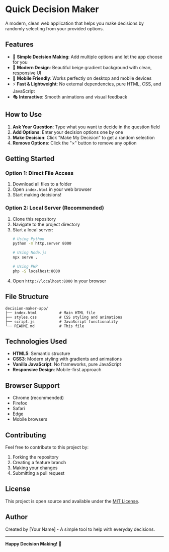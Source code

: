 # Quick Decision Maker

A modern, clean web application that helps you make decisions by randomly selecting from your provided options.

## Features

- 🎯 **Simple Decision Making**: Add multiple options and let the app choose for you
- 🎨 **Modern Design**: Beautiful beige gradient background with clean, responsive UI
- 📱 **Mobile Friendly**: Works perfectly on desktop and mobile devices
- ⚡ **Fast & Lightweight**: No external dependencies, pure HTML, CSS, and JavaScript
- 🎭 **Interactive**: Smooth animations and visual feedback

## How to Use

1. **Ask Your Question**: Type what you want to decide in the question field
2. **Add Options**: Enter your decision options one by one
3. **Make Decision**: Click "Make My Decision" to get a random selection
4. **Remove Options**: Click the "×" button to remove any option

## Getting Started

### Option 1: Direct File Access
1. Download all files to a folder
2. Open `index.html` in your web browser
3. Start making decisions!

### Option 2: Local Server (Recommended)
1. Clone this repository
2. Navigate to the project directory
3. Start a local server:
   ```bash
   # Using Python
   python -m http.server 8000
   
   # Using Node.js
   npx serve .
   
   # Using PHP
   php -S localhost:8000
   ```
4. Open `http://localhost:8000` in your browser

## File Structure

```
decision-maker-app/
├── index.html          # Main HTML file
├── styles.css          # CSS styling and animations
├── script.js           # JavaScript functionality
└── README.md           # This file
```

## Technologies Used

- **HTML5**: Semantic structure
- **CSS3**: Modern styling with gradients and animations
- **Vanilla JavaScript**: No frameworks, pure JavaScript
- **Responsive Design**: Mobile-first approach

## Browser Support

- Chrome (recommended)
- Firefox
- Safari
- Edge
- Mobile browsers

## Contributing

Feel free to contribute to this project by:
1. Forking the repository
2. Creating a feature branch
3. Making your changes
4. Submitting a pull request

## License

This project is open source and available under the [MIT License](LICENSE).

## Author

Created by [Your Name] - A simple tool to help with everyday decisions.

---

**Happy Decision Making!** 🎯



